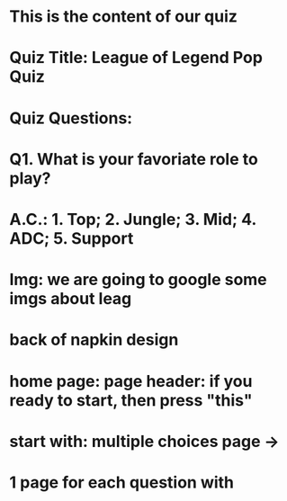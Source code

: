 # This is the content of our quiz

# Quiz Title: League of Legend Pop Quiz
# Quiz Questions:
#   Q1. What is your favoriate role to play? 
#   A.C.: 1. Top; 2. Jungle; 3. Mid; 4. ADC; 5. Support 

# Img: we are going to google some imgs about leag

# back of napkin design
#   home page: page header: if you ready to start, then press "this"
#   start with: multiple choices page -> 
#   1 page for each question with 
#    